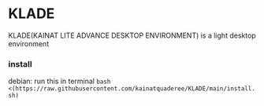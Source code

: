 # KLADE
KLADE(KAINAT LITE ADVANCE DESKTOP ENVIRONMENT) is a light desktop environment 

### install
debian:
run this in terminal 
`bash <(https://raw.githubusercontent.com/kainatquaderee/KLADE/main/install.sh)`